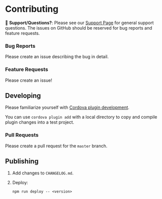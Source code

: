 # Contributing

:mega: **Support/Questions?**: Please see our [Support Page](https://ionicframework.com/support) for general support questions. The issues on GitHub should be reserved for bug reports and feature requests.

### Bug Reports

Please create an issue describing the bug in detail.

### Feature Requests

Please create an issue!

## Developing

Please familiarize yourself with [Cordova plugin development](https://cordova.apache.org/docs/en/latest/guide/hybrid/plugins/).

You can use `cordova plugin add` with a local directory to copy and compile plugin changes into a test project.

### Pull Requests

Please create a pull request for the `master` branch.

## Publishing

1. Add changes to `CHANGELOG.md`.
1. Deploy:

    ```
    npm run deploy -- <version>
    ```
